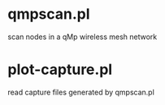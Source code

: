 # qmpscan.pl
scan nodes in a qMp wireless mesh network
# plot-capture.pl
read capture files generated by qmpscan.pl
